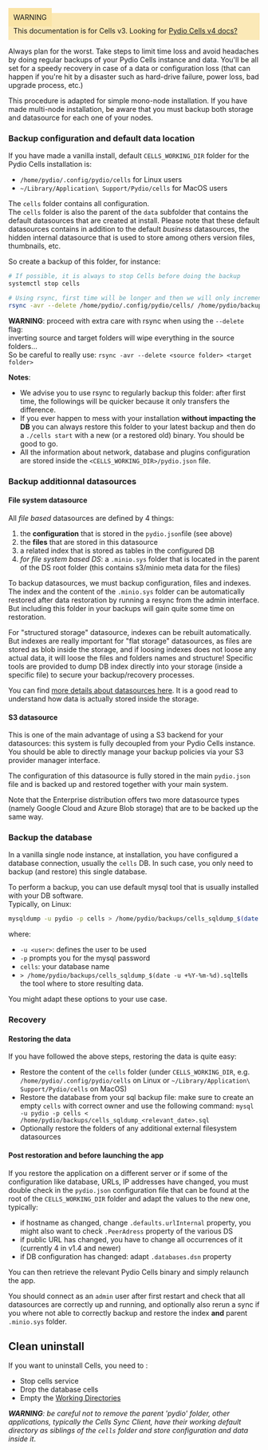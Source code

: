
<div style="background-color: #fbe9b7;font-size: 14px;">
<span style="background-color: #fae4a6;padding: 10px;">WARNING</span>
<span style="padding: 10px;display: inline-block;">This documentation is for Cells v3. Looking for <a href="https://pydio.com/en/docs/cells/v4/quick-start">Pydio Cells v4 docs?</a></span>
</div>


Always plan for the worst. Take steps to limit time loss and avoid headaches by doing regular backups of your Pydio Cells instance and data. You'll be all set for a speedy recovery in case of a data or configuration loss (that can happen if you're hit by a disaster such as hard-drive failure, power loss, bad upgrade process, etc.)

This procedure is adapted for simple mono-node installation. If you have made multi-node installation, be aware that you must backup both storage and datasource for each one of your nodes.

### Backup configuration and default data location

If you have made a vanilla install, default `CELLS_WORKING_DIR` folder for the Pydio Cells installation is:

- `/home/pydio/.config/pydio/cells` for Linux users
- `~/Library/Application\ Support/Pydio/cells` for MacOS users

The `cells` folder contains all configuration.  
The `cells` folder is also the parent of the `data` subfolder that contains the default datasources that are created at install. Please note that these default datasources contains in addition to the default _business_ datasources, the hidden internal datasource that is used to store among others version files, thumbnails, etc.

So create a backup of this folder, for instance:

```sh
# If possible, it is always to stop Cells before doing the backup
systemctl stop cells

# Using rsync, first time will be longer and then we will only incrementally add and/or remove new files
rsync -avr --delete /home/pydio/.config/pydio/cells/ /home/pydio/backups/cells
```

**WARNING**: proceed with extra care with rsync when using the `--delete` flag:  
inverting source and target folders will wipe everything in the source folders...  
So be careful to really use: `rsync -avr --delete <source folder> <target folder>`

**Notes**:

- We advise you to use rsync to regularly backup this folder: after first time, the followings will be quicker because it only transfers the difference.
- If you ever happen to mess with your installation **without impacting the DB** you can always restore this folder to your latest backup and then do a `./cells start` with a new (or a restored old) binary. You should be good to go.
- All the information about network, database and plugins configuration are stored inside the `<CELLS_WORKING_DIR>/pydio.json` file.

### Backup additionnal datasources

#### File system datasource

All _file based_  datasources are defined by 4 things:

1. the **configuration** that is stored in the `pydio.json`file (see above)
1. the **files** that are stored in this datasource
1. a related index that is stored as tables in the configured DB
1. _for file system based DS_: a `.minio.sys` folder that is located in the parent of the DS root folder (this contains s3/minio meta data for the files)

To backup datasources, we must backup configuration, files and indexes. The index and the content of the `.minio.sys` folder can be automatically restored after data restoration by running a resync from the admin interface. But including this folder in your backups will gain quite some time on restoration.

For "structured storage" datasource, indexes can be rebuilt automatically. But indexes are really important for "flat storage" datasources, as files are stored as blob inside the storage, and if loosing indexes does not loose any actual data, it will loose the files and folders names and structure! Specific tools are provided to dump DB index directly into your storage (inside a specific file) to secure your backup/recovery processes.

You can find [more details about datasources here](/docs/cells/v3/datasource-format). It is a good read to understand how data is actually stored inside the storage.


#### S3 datasource

This is one of the main advantage of using a S3 backend for your datasources: this system is fully decoupled from your Pydio Cells instance.
You should be able to directly manage your backup policies via your S3 provider manager interface.

The configuration of this datasource is fully stored in the main `pydio.json` file and is backed up and restored together with your main system.

Note that the Enterprise distribution offers two more datasource types (namely Google Cloud and Azure Blob storage) that are to be backed up the same way.

### Backup the database

In a vanilla single node instance, at installation, you have configured a database connection, usually the `cells` DB. In such case, you only need to backup (and restore) this single database.

To perform a backup, you can use default mysql tool that is usually installed with your DB software.  
Typically, on Linux:

```sh
mysqldump -u pydio -p cells > /home/pydio/backups/cells_sqldump_$(date -u +%Y-%m-%d).sql
```

where:

- `-u <user>`: defines the user to be used
- `-p` prompts you for the mysql password
- `cells`: your database name
- `> /home/pydio/backups/cells_sqldump_$(date -u +%Y-%m-%d).sql`tells the tool where to store resulting data.

You might adapt these options to your use case.

### Recovery

#### Restoring the data

If you have followed the above steps, restoring the data is quite easy:

- Restore the content of the `cells` folder (under `CELLS_WORKING_DIR`, e.g. `/home/pydio/.config/pydio/cells` on Linux or `~/Library/Application\ Support/Pydio/cells` on MacOS)
- Restore the database from your sql backup file: make sure to create an empty `cells` with correct owner and use the following command:
  `mysql -u pydio -p cells < /home/pydio/backups/cells_sqldump_<relevant_date>.sql`
- Optionally restore the folders of any additional external filesystem datasources

#### Post restoration and before launching the app

If you restore the application on a different server or if some of the configuration like database, URLs, IP addresses have changed, you must double check in the `pydio.json` configuration file that can be found at the root of the `CELLS_WORKING_DIR` folder and adapt the values to the new one, typically:

- if hostname as changed, change `.defaults.urlInternal` property, you might also want to check `.PeerAdress` property of the various DS
- if public URL has changed, you have to change all occurrences of it (currently 4 in v1.4 and newer)
- if DB configuration has changed: adapt `.databases.dsn` property

You can then retrieve the relevant Pydio Cells binary and simply relaunch the app.

You should connect as an `admin` user after first restart and check that all datasources are correctly up and running, and optionally also rerun a sync if you where not able to correctly backup and restore the index **and** parent `.minio.sys` folder.

## Clean uninstall

If you want to uninstall Cells, you need to :

- Stop cells service
- Drop the database cells
- Empty the [Working Directories](./working-directories)

_**WARNING**: be careful not to remove the parent 'pydio' folder, other applications, typically the Cells Sync Client, have their working default directory as siblings of the `cells` folder and store configuration and data inside it_.
